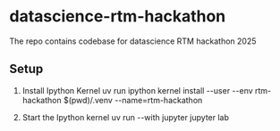 # datascience-rtm-hackathon
The repo contains codebase for datascience RTM hackathon 2025

## Setup
1. Install Ipython Kernel
uv run ipython kernel install --user --env rtm-hackathon $(pwd)/.venv --name=rtm-hackathon

2. Start the Ipython kernel
uv run --with jupyter jupyter lab

